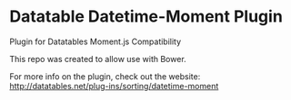 # Datatable Datetime-Moment Plugin
Plugin for Datatables Moment.js Compatibility

This repo was created to allow use with Bower.

For more info on the plugin, check out the website:  
http://datatables.net/plug-ins/sorting/datetime-moment
